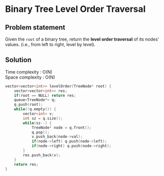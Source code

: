# Binary Tree Level Order Traversal

## Problem statement

Given the `root` of a binary tree, return the **level order traversal** of its nodes' values. (i.e., from left to right, level by level).

## Solution

Time complexity : O(N)  
Space complexity : O(N)

```cpp
vector<vector<int>> levelOrder(TreeNode* root) {
    vector<vector<int>> res;
    if(root == NULL) return res;
    queue<TreeNode*> q;
    q.push(root);
    while(!q.empty()) {
        vector<int> v;
        int sz = q.size();
        while(sz--) {
            TreeNode* node = q.front();
            q.pop();
            v.push_back(node->val);
            if(node->left) q.push(node->left);
            if(node->right) q.push(node->right);
        }
        res.push_back(v);
    }
    return res;
}
```
